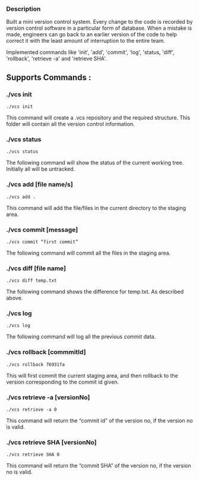 ### Description
Built a mini version control system. Every change to the code is recorded by version control software in a particular form of database. When a mistake is made, engineers can go back to an earlier version of the code to help correct it with the least amount of interruption to the entire team.

Implemented commands like 'init', 'add', 'commit', 'log', 'status, 'diff', 'rollback', 'retrieve -a' and 'retrieve SHA'.




## Supports Commands : 

### ./vcs init
```
./vcs init 
```

This command will create a .vcs repository and the required structure. This folder will contain all the version control information. 

### ./vcs status
```
./vcs status 
```
The following command will show the status of the current working tree. Initially all will be untracked. 

### ./vcs add [file name/s]
```
./vcs add .
```
This command will add the file/files in the current directory to the staging area. 

### ./vcs commit [message]
```
./vcs commit “first commit” 
```
The following command will commit all the files in the staging area. 

### ./vcs diff [file name]
```
./vcs diff temp.txt 
```
The following command shows the difference for temp.txt. As described above. 


### ./vcs log
```
./vcs log 
```
The following command will log all the previous commit data. 

### ./vcs rollback [commmitId]
```
./vcs rollback 76931fa 
```
This will first commit the current staging area, and then rollback to the version corresponding to the commit id given. 

### ./vcs retrieve -a [versionNo]
```
./vcs retrieve -a 0 
```
This command will return the “commit id” of the version no, if the version no is valid. 

### ./vcs retrieve SHA [versionNo]
```
./vcs retrieve SHA 0 
```
This command will return the “commit SHA” of the version no, if the version no is valid. 
